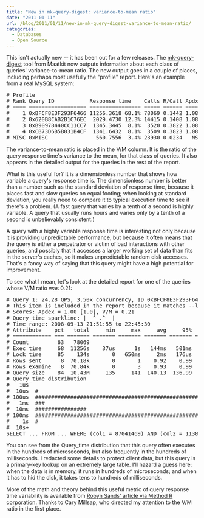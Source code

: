 ```yaml
---
title: "New in mk-query-digest: variance-to-mean ratio"
date: "2011-01-11"
url: /blog/2011/01/11/new-in-mk-query-digest-variance-to-mean-ratio/
categories:
  - Databases
  - Open Source
---
```

This isn't actually new -- it has been out for a few releases. The [mk-query-digest](http://www.maatkit.org/doc/mk-query-digest.html) tool from Maatkit now outputs information about each class of queries' variance-to-mean ratio. The new output goes in a couple of places, including perhaps most usefully the "profile" report. Here's an example from a real MySQL system:

<pre># Profile
# Rank Query ID           Response time    Calls R/Call Apdx V/M   Item
# ==== ================== ================ ===== ====== ==== ===== =======
#    1 0xBFCF8E3F293F6466 11256.3618 68.1% 78069 0.1442 1.00  0.21 SELECT [redacted]
#    2 0x620B8CAB2B1C76EC  2029.4730 12.3% 14415 0.1408 1.00  0.21 SELECT [redacted]
#    3 0xB90978440CC11CC7  1345.3445  8.1%  3520 0.3822 1.00  0.00 SHOW STATUS
#    4 0xCB73D6B5B031B4CF  1341.6432  8.1%  3509 0.3823 1.00  0.00 SHOW STATUS
# MISC 0xMISC               560.7556  3.4% 23930 0.0234   NS   0.0 &lt;17 ITEMS&gt;
</pre>

The variance-to-mean ratio is placed in the V/M column. It is the ratio of the query response time's variance to the mean, for that class of queries. It also appears in the detailed output for the queries in the rest of the report.

What is this useful for? It is a dimensionless number that shows how variable a query's response time is. The dimensionless number is better than a number such as the standard deviation of response time, because it places fast and slow queries on equal footing; when looking at standard deviation, you really need to compare it to typical execution time to see if there's a problem. (A fast query that varies by a tenth of a second is highly variable. A query that usually runs hours and varies only by a tenth of a second is unbelievably consistent.)

A query with a highly variable response time is interesting not only because it is providing unpredictable performance, but because it often means that the query is either a perpetrator or victim of bad interactions with other queries, and possibly that it accesses a larger working set of data than fits in the server's caches, so it makes unpredictable random disk accesses. That's a fancy way of saying that this query might have a high potential for improvement.

To see what I mean, let's look at the detailed report for one of the queries whose V/M ratio was 0.21:

<pre># Query 1: 24.28 QPS, 3.50x concurrency, ID 0xBFCF8E3F293F6466 at byte 5590079
# This item is included in the report because it matches --limit.
# Scores: Apdex = 1.00 [1.0], V/M = 0.21
# Query_time sparkline: | _^_.^_ |
# Time range: 2008-09-13 21:51:55 to 22:45:30
# Attribute    pct   total     min     max     avg     95%  stddev  median
# ============ === ======= ======= ======= ======= ======= ======= =======
# Count         63   78069
# Exec time     68  11256s    37us      1s   144ms   501ms   175ms    68ms
# Lock time     85    134s       0   650ms     2ms   176us    20ms    57us
# Rows sent      8  70.18k       0       1    0.92    0.99    0.27    0.99
# Rows examine   8  70.84k       0       3    0.93    0.99    0.28    0.99
# Query size    84  10.43M     135     141  140.13  136.99    0.10  136.99
# Query_time distribution
#   1us
#  10us  #
# 100us  ####################################################
#   1ms  ###
#  10ms  ################
# 100ms  ################################################################
#    1s  #
#  10s+
SELECT ... FROM ... WHERE (col1 = 87041469) AND (col2 = 1138714082) LIMIT 1\G
</pre>

You can see from the Query_time distribution that this query often executes in the hundreds of microseconds, but also frequently in the hundreds of milliseconds. I redacted some details to protect client data, but this query is a primary-key lookup on an extremely large table. I'll hazard a guess here: when the data is in memory, it runs in hundreds of microseconds; and when it has to hid the disk, it takes tens to hundreds of milliseconds.

More of the math and theory behind this useful metric of query response time variability is available from [Robyn Sands' article via Method R corporation](http://method-r.com/downloads/doc_details/39-an-industrial-engineers-approach-to-managing-oracle-databases-robyn-sands). Thanks to Cary Millsap, who directed my attention to the V/M ratio in the first place.


